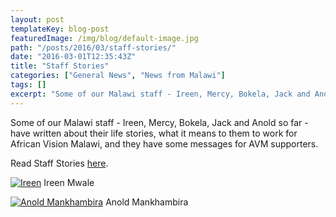 ```yaml
---
layout: post
templateKey: blog-post
featuredImage: /img/blog/default-image.jpg
path: "/posts/2016/03/staff-stories/"
date: "2016-03-01T12:35:43Z"
title: "Staff Stories"
categories: ["General News", "News from Malawi"]
tags: []
excerpt: "Some of our Malawi staff - Ireen, Mercy, Bokela, Jack and Anold so far - have written about their l..."
---
```


Some of our Malawi staff - Ireen, Mercy, Bokela, Jack and Anold so far - have written about their life stories, what it means to them to work for African Vision Malawi, and they have some messages for AVM supporters.

Read Staff Stories [here](https://www.africanvision.org.uk/about-us/team/#staffstories).

[![Ireen](https://f000.backblazeb2.com/file/avm-wp-uploads/2015/11/Ireen-for-website-283x300.jpg)](https://f000.backblazeb2.com/file/avm-wp-uploads/2015/11/Ireen-for-website.jpg) Ireen Mwale

[![Anold Mankhambira](https://f000.backblazeb2.com/file/avm-wp-uploads/2015/11/Anold-for-website-285x300.jpg)](https://f000.backblazeb2.com/file/avm-wp-uploads/2015/11/Anold-for-website.jpg) Anold Mankhambira